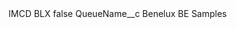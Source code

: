 <?xml version="1.0" encoding="UTF-8"?>
<CustomMetadata xmlns="http://soap.sforce.com/2006/04/metadata" xmlns:xsi="http://www.w3.org/2001/XMLSchema-instance" xmlns:xsd="http://www.w3.org/2001/XMLSchema">
    <label>IMCD BLX</label>
    <protected>false</protected>
    <values>
        <field>QueueName__c</field>
        <value xsi:type="xsd:string">Benelux BE Samples</value>
    </values>
</CustomMetadata>

